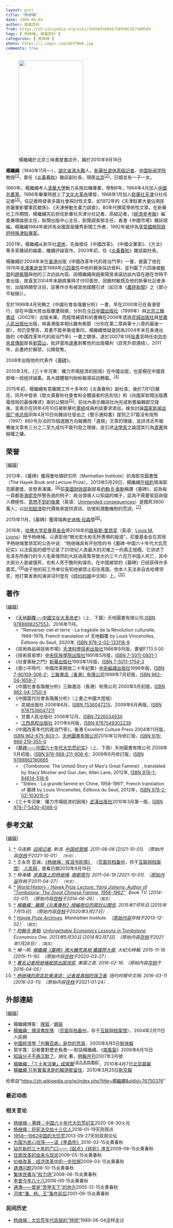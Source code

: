 ```yaml
---
layout: post
title: "杨继绳"
date: 1989-06-04
author: 维基百科
from: https://zh.wikipedia.org/wiki/%E6%A5%8A%E7%B9%BC%E7%B9%A9
tags: [ 杨继绳, 维基百科 ]
categories: [ 杨继绳 ]
photo: https://i.imgur.com/AEXTWmb.jpg
comments: true
---
```

<div class="mw-content-ltr mw-parser-output" lang="zh" dir="ltr"><style data-mw-deduplicate="TemplateStyles:r83732972">.mw-parser-output .ambox{border:1px solid #a2a9b1;border-left:10px solid #36c;background-color:#fbfbfb;box-sizing:border-box}.mw-parser-output .ambox+link+.ambox,.mw-parser-output .ambox+link+style+.ambox,.mw-parser-output .ambox+link+link+.ambox,.mw-parser-output .ambox+.mw-empty-elt+link+.ambox,.mw-parser-output .ambox+.mw-empty-elt+link+style+.ambox,.mw-parser-output .ambox+.mw-empty-elt+link+link+.ambox{margin-top:-1px}html body.mediawiki .mw-parser-output .ambox.mbox-small-left{margin:4px 1em 4px 0;overflow:hidden;width:238px;border-collapse:collapse;font-size:88%;line-height:1.25em}.mw-parser-output .ambox-speedy{border-left:10px solid #b32424;background-color:#fee7e6}.mw-parser-output .ambox-delete{border-left:10px solid #b32424}.mw-parser-output .ambox-content{border-left:10px solid #f28500}.mw-parser-output .ambox-style{border-left:10px solid #fc3}.mw-parser-output .ambox-move{border-left:10px solid #9932cc}.mw-parser-output .ambox-protection{border-left:10px solid #a2a9b1}.mw-parser-output .ambox .mbox-text{border:none;padding:0.25em 0.5em;width:100%}.mw-parser-output .ambox .mbox-image{border:none;padding:2px 0 2px 0.5em;text-align:center}.mw-parser-output .ambox .mbox-imageright{border:none;padding:2px 0.5em 2px 0;text-align:center}.mw-parser-output .ambox .mbox-empty-cell{border:none;padding:0;width:1px}.mw-parser-output .ambox .mbox-image-div{width:52px}html.client-js body.skin-minerva .mw-parser-output .mbox-text-span{margin-left:23px!important}@media(min-width:720px){.mw-parser-output .ambox{margin:0 10%}}@media screen{html.skin-theme-clientpref-night .mw-parser-output .ambox{border-left-color:#36c!important}html.skin-theme-clientpref-night .mw-parser-output .ambox-speedy,html.skin-theme-clientpref-night .mw-parser-output .ambox-delete{border-left-color:#b32424!important}html.skin-theme-clientpref-night .mw-parser-output .ambox-speedy{background-color:#300!important}html.skin-theme-clientpref-night .mw-parser-output .ambox-content{border-left-color:#f28500!important}html.skin-theme-clientpref-night .mw-parser-output .ambox-style{border-left-color:#fc3!important}html.skin-theme-clientpref-night .mw-parser-output .ambox-move{border-left-color:#9932cc!important}html.skin-theme-clientpref-night .mw-parser-output .ambox-protection{border-left-color:#a2a9b1!important}}@media screen and (prefers-color-scheme:dark){html.skin-theme-clientpref-os .mw-parser-output .ambox{border-left-color:#36c!important}html.skin-theme-clientpref-os .mw-parser-output .ambox-speedy,html.skin-theme-clientpref-os .mw-parser-output .ambox-delete{border-left-color:#b32424!important}html.skin-theme-clientpref-os .mw-parser-output .ambox-speedy{background-color:#300!important}html.skin-theme-clientpref-os .mw-parser-output .ambox-content{border-left-color:#f28500!important}html.skin-theme-clientpref-os .mw-parser-output .ambox-style{border-left-color:#fc3!important}html.skin-theme-clientpref-os .mw-parser-output .ambox-move{border-left-color:#9932cc!important}html.skin-theme-clientpref-os .mw-parser-output .ambox-protection{border-left-color:#a2a9b1!important}}</style>
<figure class="mw-halign-right" typeof="mw:File/Thumb"><a href="/wiki/File:YangJisheng.jpg" class="mw-file-description"><img src="//upload.wikimedia.org/wikipedia/commons/thumb/f/fb/YangJisheng.jpg/200px-YangJisheng.jpg" decoding="async" width="200" height="299" class="mw-file-element" srcset="//upload.wikimedia.org/wikipedia/commons/thumb/f/fb/YangJisheng.jpg/300px-YangJisheng.jpg 1.5x, //upload.wikimedia.org/wikipedia/commons/thumb/f/fb/YangJisheng.jpg/400px-YangJisheng.jpg 2x" data-file-width="2105" data-file-height="3148"></a><figcaption>楊繼繩於北京三味書屋書店外，攝於2010年9月18日</figcaption></figure>
<p><b>楊繼繩</b>（1940年11月<span class="useeditintro" title="Template:BLP editintro">—</span>），<a href="/wiki/%E6%B9%96%E5%8C%97%E7%9C%81" title="湖北省">湖北省</a><a href="/wiki/%E6%B5%A0%E6%B0%B4%E5%8E%BF" title="浠水县">浠水縣</a>人，<a href="/wiki/%E6%96%B0%E8%8F%AF%E7%A4%BE" class="mw-redirect" title="新華社">新華社</a><a href="/wiki/%E9%80%80%E4%BC%91" title="退休">退休</a><a href="/wiki/%E9%AB%98%E7%BA%A7%E8%AE%B0%E8%80%85" class="mw-redirect" title="高级记者">高級記者</a>、<a href="/wiki/%E4%B8%AD%E5%9B%BD%E6%96%B0%E9%97%BB%E5%AD%A6%E9%99%A2" title="中国新闻学院">中国新闻学院</a>教授<sup id="cite_ref-1" class="reference"><a href="#cite_note-1"><span class="cite-bracket">[</span>1<span class="cite-bracket">]</span></a></sup>，曾任《<a href="/wiki/%E7%82%8E%E9%BB%83%E6%98%A5%E7%A7%8B" class="mw-redirect" title="炎黃春秋">炎黃春秋</a>》雜誌副社長，現居<a href="/wiki/%E5%8C%97%E4%BA%AC" class="mw-redirect" title="北京">北京</a><sup id="cite_ref-杨继绳：挥泪书民情_2-0" class="reference"><a href="#cite_note-杨继绳：挥泪书民情-2"><span class="cite-bracket">[</span>2<span class="cite-bracket">]</span></a></sup>，已婚並有一子一女。
</p>
<meta property="mw:PageProp/toc">
<div class="mw-heading mw-heading2"></div>
<p>1960年，楊繼繩考入<a href="/wiki/%E6%B8%85%E8%8F%AF%E5%A4%A7%E5%AD%B8" class="mw-redirect" title="清華大學">清華大學</a>動力系拖拉機專業，學制6年。1964年4月加入<a href="/wiki/%E4%B8%AD%E5%9C%8B%E5%85%B1%E7%94%A2%E9%BB%A8" class="mw-redirect" title="中國共產黨">中國共產黨</a>。1966年畢業時趕上了<a href="/wiki/%E6%96%87%E5%8C%96%E5%A4%A7%E9%9D%A9%E5%91%BD" title="文化大革命">文化大革命</a>爆發，1968年1月加入<a href="/wiki/%E6%96%B0%E8%8F%AF%E7%A4%BE" class="mw-redirect" title="新華社">新華社</a><a href="/wiki/%E5%A4%A9%E6%B4%A5" class="mw-redirect" title="天津">天津</a>分社任記者<sup id="cite_ref-3" class="reference"><a href="#cite_note-3"><span class="cite-bracket">[</span>3<span class="cite-bracket">]</span></a></sup>。任記者時發表多篇社會探討性文章，如1972年的《天津駐軍大量佔用民房嚴重影響軍民關係》、《天津勞動生產力調查》，80年代撰寫學術性文章。在新華社工作期間，楊繼繩先后担任新華社天津分社記者、高級記者，《<a href="/wiki/%E7%B6%93%E6%BF%9F%E5%8F%83%E8%80%83%E5%A0%B1" class="mw-redirect" title="經濟參考報">經濟參考報</a>》編委兼理論部主任，新聞出版中心主任，新聞調查部主任，香港《中國市場》雜誌總編。楊繼繩1984年被評為全國首屆優秀新聞工作者，1992年被評為<a href="/wiki/%E4%BA%AB%E5%8F%97%E5%9B%BD%E5%8A%A1%E9%99%A2%E6%94%BF%E5%BA%9C%E7%89%B9%E6%AE%8A%E6%B4%A5%E8%B4%B4%E4%B8%93%E5%AE%B6" class="mw-redirect" title="享受国务院政府特殊津贴专家">享受國務院政府特殊津貼專家</a>。
</p><p>2001年，楊繼繩从新华社<a href="/wiki/%E9%80%80%E4%BC%91" title="退休">退休</a>，先後擔任《中國改革》、《中國企業家》、《方法》等多家雜誌的編委，繼續評論寫作。2003年初，任《<a href="/wiki/%E7%82%8E%E9%BB%83%E6%98%A5%E7%A7%8B" class="mw-redirect" title="炎黃春秋">炎黃春秋</a>》雜誌副社長。
</p><p>楊繼繩於2004年末在<a href="/wiki/%E9%A6%99%E6%B8%AF" title="香港">香港</a>出版《中國改革年代的政治鬥爭》一書，披露了他在1976年<a href="/wiki/%E6%AF%9B%E6%B3%BD%E4%B8%9C%E9%80%9D%E4%B8%96" class="mw-redirect" title="毛泽东逝世">毛澤東逝世</a>至1989年<a href="/wiki/%E5%85%AD%E5%9B%9B%E4%BA%8B%E4%BB%B6" title="六四事件">六四事件</a>中他的親身採訪資料，並刊載了六四後被<a href="/wiki/%E8%BB%9F%E7%A6%81" title="軟禁">軟禁</a>的<a href="/wiki/%E8%B6%99%E7%B4%AB%E9%99%BD" class="mw-redirect" title="趙紫陽">趙紫陽</a>與他的三次訪談內容。因楊繼繩與趙紫陽曾承諾訪談內容在趙在世時不會出版，故直至2004年末趙病重時才付印面世，因題材敏感及他的新華社記者身份，出版時頗受注目，該著作亦有被其他媒體引述（如日本《<a href="/wiki/%E7%94%A2%E7%B6%93%E6%96%B0%E8%81%9E" title="產經新聞">產經新聞</a>》之《鄧小平秘錄》）。
</p><p>至於1999年4月完稿之《中國社會各階層分析》一書，早在2000年已在香港發行，卻在中國大陸出版屢遭阻撓，分別在<a href="/wiki/%E4%BB%8A%E6%97%A5%E4%B8%AD%E5%9B%BD%E5%87%BA%E7%89%88%E7%A4%BE" class="mw-redirect" title="今日中国出版社">今日中國出版社</a>（1999年）與<a href="/wiki/%E5%8C%97%E4%BA%AC%E4%B8%89%E8%81%94%E4%B9%A6%E5%BA%97" class="mw-redirect" title="北京三联书店">北京三聯書店</a>（2002年）出版未果。而經增補資料的書稿在2006年透過<a href="/wiki/%E8%8A%B1%E5%9F%8E%E5%87%BA%E7%89%88%E7%A4%BE" title="花城出版社">花城出版社</a>與<a href="/wiki/%E7%94%98%E8%82%83%E4%BA%BA%E6%B0%91%E5%87%BA%E7%89%88%E7%A4%BE" title="甘肃人民出版社">甘肅人民出版社</a>出版，與香港版本相比雖有刪節（分別在第二章與第十八章的最後一節），但仍受警告，其書不能參展或重印。楊繼繩懷疑是因為2004年末在香港出版的《中國改革年代的政治鬥爭》一書之關係，遂於2007年1月<a href="/w/index.php?title=%E6%8A%95%E6%9B%B8&amp;action=edit&amp;redlink=1" class="new" title="投書（页面不存在）">投書</a>至時任<a href="/wiki/%E4%B8%AD%E5%85%B1%E4%B8%AD%E5%A4%AE%E5%AE%A3%E5%82%B3%E9%83%A8" class="mw-redirect" title="中共中央宣傳部">中共中央宣傳部</a>部長<a href="/wiki/%E5%8A%89%E9%9B%B2%E5%B1%B1" class="mw-redirect" title="劉雲山">劉雲山</a>，批評當局<a href="/wiki/%E9%81%95%E6%86%B2" class="mw-redirect" title="違憲">違憲</a>剝奪他的出版權利（詳見外部連結）。2011年，此書終於解禁，公開發售。
</p><p>2008年出版他的代表作《<a href="/wiki/%E5%A2%93%E7%A2%91_(%E4%B9%A6%E7%B1%8D)" title="墓碑 (书籍)">墓碑</a>》。
</p><p>2010年3月，《三十年河東：權力市場經濟的困境》在中國出版，也是楊在中國首部唯一政經評論集。各大媒體報刊紛紛報導採訪轉載。<sup id="cite_ref-4" class="reference"><a href="#cite_note-4"><span class="cite-bracket">[</span>4<span class="cite-bracket">]</span></a></sup>
</p><p>2015年初，楊繼繩有意離開工作十多年的《炎黃春秋》副社長；後於7月1日離任，同月中發表《致炎黃春秋社委會和全體讀者的告別信》和《向國家新聞出版廣電總局的最後陳述》兩封公開信<sup id="cite_ref-5" class="reference"><a href="#cite_note-5"><span class="cite-bracket">[</span>5<span class="cite-bracket">]</span></a></sup>；前信內表示雜誌社內完成新舊編輯部交接後，並表示在同年4月10日被新華社<a href="/wiki/%E5%85%9A%E7%BB%84" title="党组">黨組</a>成員約談要求退出，後信討論<a href="/wiki/%E5%9B%BD%E5%AE%B6%E6%96%B0%E9%97%BB%E5%87%BA%E7%89%88%E5%B9%BF%E7%94%B5%E6%80%BB%E5%B1%80" class="mw-redirect" title="国家新闻出版广电总局">国家新闻出版广电总局</a>同年4月10日向雜誌社發出之《警示通知書》提到之37篇沒有按照（1997）860号办法的15個選題方向報備而「違規」文章的理據，並詳述近年報備後文章有三分之二至九成均不能刊發之理據，並引述<a href="/wiki/%E6%B3%95%E5%AD%B8%E5%AE%B6" class="mw-redirect" title="法學家">法學家</a>之論證其行為<a href="/wiki/%E9%81%95%E6%86%B2" class="mw-redirect" title="違憲">違憲</a>與越權之嫌。
</p>
<div class="mw-heading mw-heading2"><h2 id="荣誉"><span id=".E8.8D.A3.E8.AA.89"></span>荣誉</h2><span class="mw-editsection"><span class="mw-editsection-bracket">[</span><a href="/w/index.php?title=%E6%A5%8A%E7%B9%BC%E7%B9%A9&amp;action=edit&amp;section=2" title="编辑章节：荣誉"><span>编辑</span></a><span class="mw-editsection-bracket">]</span></span></div>
<p>2013年，《墓碑》獲得曼哈頓研究所（Manhattan Institute）的海耶克圖書獎（The Hayek Book and Lecture Prize）。2013年5月29日，楊繼繩在<a href="/wiki/%E7%B4%90%E7%B4%84" class="mw-redirect" title="紐約">紐約</a>領海耶克圖書獎，並發表演講。<sup id="cite_ref-6" class="reference"><a href="#cite_note-6"><span class="cite-bracket">[</span>6<span class="cite-bracket">]</span></a></sup>前<a href="/wiki/%E7%BE%8E%E5%9C%8B%E8%B2%A1%E6%94%BF%E9%83%A8" class="mw-redirect" title="美國財政部">美國財政部</a>副部長<a href="/wiki/%E7%BA%A6%E7%BF%B0%C2%B7B%C2%B7%E6%B3%B0%E5%8B%92" title="约翰·B·泰勒">約翰·B·泰勒</a>稱讚《墓碑》，認為每一頁都是<a href="/wiki/%E6%B5%B7%E8%80%B6%E5%85%8B" class="mw-redirect mw-disambig" title="海耶克">海耶克</a>所警告過的例子：政治領導人以知識的幌子，認為不需要家庭與個人積極性，<span class="ilh-all" data-orig-title="意想不到的後果" data-lang-code="en" data-lang-name="英语" data-foreign-title="Unintended consequences"><span class="ilh-page"><a href="/w/index.php?title=%E6%84%8F%E6%83%B3%E4%B8%8D%E5%88%B0%E7%9A%84%E5%BE%8C%E6%9E%9C&amp;action=edit&amp;redlink=1" class="new" title="意想不到的後果（页面不存在）">意想不到的後果</a></span><span class="noprint ilh-comment">（<span class="ilh-lang">英语</span><span class="ilh-colon">：</span><span class="ilh-link"><a href="https://en.wikipedia.org/wiki/Unintended_consequences" class="extiw" title="en:Unintended consequences"><span lang="en" dir="auto">Unintended consequences</span></a></span>）</span></span>是餓死3600萬人；以<a href="/wiki/%E8%AE%A1%E5%88%92%E7%BB%8F%E6%B5%8E" class="mw-redirect" title="计划经济">計划經濟</a>取代價格來提供資訊、信號和激勵機制的荒謬。<sup id="cite_ref-7" class="reference"><a href="#cite_note-7"><span class="cite-bracket">[</span>7<span class="cite-bracket">]</span></a></sup>
</p><p>2015年11月，《墓碑》獲得瑞典<a href="/wiki/%E5%8F%B2%E8%BF%AA%E6%A0%BC%C2%B7%E6%8B%89%E6%A3%AE" class="mw-redirect" title="史迪格·拉森">史迪格·拉森</a>獎<sup id="cite_ref-SWEDEN_8-0" class="reference"><a href="#cite_note-SWEDEN-8"><span class="cite-bracket">[</span>8<span class="cite-bracket">]</span></a></sup>。
</p><p>2016年，<a href="/wiki/%E5%93%88%E4%BD%9B%E5%A4%A7%E5%AD%A6" title="哈佛大学">哈佛大学</a><a href="/wiki/%E5%B0%BC%E6%9B%BC%E6%96%B0%E9%97%BB%E5%9F%BA%E9%87%91%E4%BC%9A" title="尼曼新闻基金会">尼曼基金会</a>将2016年的<span class="ilh-all" data-orig-title="路易斯·里昂奖" data-lang-code="en" data-lang-name="英语" data-foreign-title="Louis M. Lyons"><span class="ilh-page"><a href="/w/index.php?title=%E8%B7%AF%E6%98%93%E6%96%AF%C2%B7%E9%87%8C%E6%98%82%E5%A5%96&amp;action=edit&amp;redlink=1" class="new" title="路易斯·里昂奖（页面不存在）">路易斯·里昂奖</a></span><span class="noprint ilh-comment">（<span class="ilh-lang">英语</span><span class="ilh-colon">：</span><span class="ilh-link"><a href="https://en.wikipedia.org/wiki/Louis_M._Lyons" class="extiw" title="en:Louis M. Lyons"><span lang="en" dir="auto">Louis M. Lyons</span></a></span>）</span></span>授予杨继绳，以表彰他“眼光宏大和无所畏惧的报道”。尼曼基金会在其授予杨继绳里昂奖的公告中说：“杨继绳具有开创性的书《墓碑-中国六十年代大饥荒纪实》以法医般的细节记录了20世纪人类最大的灾难之一的真正规模。它讲述了毛泽东所推行的令人毛骨悚然的大跃进政策导致大约三千六百万中国人死亡，其中大部分人是被饿死，也有人死于酷刑和谋杀。在中国被禁的《墓碑》已经获得许多嘉奖。”<sup id="cite_ref-9" class="reference"><a href="#cite_note-9"><span class="cite-bracket">[</span>9<span class="cite-bracket">]</span></a></sup>由于他的前工作单位告知他被禁止前往美国，他本人无法亲自去哈佛领奖，他打算发表的演讲词刊登在《<a href="/wiki/%E7%BA%BD%E7%BA%A6%E6%97%B6%E6%8A%A5" title="纽约时报">纽约时报</a>中文网》上。<sup id="cite_ref-10" class="reference"><a href="#cite_note-10"><span class="cite-bracket">[</span>10<span class="cite-bracket">]</span></a></sup>
</p>
<div class="mw-heading mw-heading2"><h2 id="著作"><span id=".E8.91.97.E4.BD.9C"></span>著作</h2><span class="mw-editsection"><span class="mw-editsection-bracket">[</span><a href="/w/index.php?title=%E6%A5%8A%E7%B9%BC%E7%B9%A9&amp;action=edit&amp;section=3" title="编辑章节：著作"><span>编辑</span></a><span class="mw-editsection-bracket">]</span></span></div>
<ul><li>《<a href="/wiki/%E5%A4%A9%E5%9C%B0%E7%BF%BB%E8%A6%86%E2%94%80%E2%94%80%E4%B8%AD%E5%9B%BD%E6%96%87%E5%8C%96%E5%A4%A7%E9%9D%A9%E5%91%BD%E5%8F%B2" class="mw-redirect" title="天地翻覆──中国文化大革命史">天地翻覆──中國文化大革命史</a>》（上、下篇）天地圖書有限公司,<a href="/wiki/Special:%E7%BD%91%E7%BB%9C%E4%B9%A6%E6%BA%90/9789888257553" class="internal mw-magiclink-isbn">ISBN 9789888257553</a>，2016年11月。
<ul><li>"Renverser ciel et terre - La tragédie de la Révolution culturelle, 1966-1976, French translation of 天地翻覆 by Louis Vincenolles, Éditions du Seuil, 2020年, <a href="/wiki/Special:%E7%BD%91%E7%BB%9C%E4%B9%A6%E6%BA%90/9782021331189" class="internal mw-magiclink-isbn">ISBN 978-2-02-133118-9</a></li></ul></li>
<li>《技術商品與技術市場》<a href="/w/index.php?title=%E5%A4%A9%E6%B4%A5%E7%A7%91%E5%AD%B8%E6%8A%80%E8%A1%93%E5%87%BA%E7%89%88%E7%A4%BE&amp;action=edit&amp;redlink=1" class="new" title="天津科學技術出版社（页面不存在）">天津科學技術出版社</a>1986年9月版，書號F713.5.00</li>
<li>《技術貿易學》<a href="/w/index.php?title=%E4%B8%AD%E5%A4%AE%E6%B0%91%E6%97%8F%E5%AD%B8%E9%99%A2%E5%87%BA%E7%89%88%E7%A4%BE&amp;action=edit&amp;redlink=1" class="new" title="中央民族學院出版社（页面不存在）">中央民族學院出版社</a>1991年5月版，<a href="/wiki/Special:%E7%BD%91%E7%BB%9C%E4%B9%A6%E6%BA%90/7501109311" class="internal mw-magiclink-isbn">ISBN 7-5011-0931-1</a></li>
<li>《社會奧秘之門》<a href="/wiki/%E6%96%B0%E5%8D%8E%E5%87%BA%E7%89%88%E7%A4%BE" class="mw-redirect" title="新华出版社">新華出版社</a>1993年1月版，<a href="/wiki/Special:%E7%BD%91%E7%BB%9C%E4%B9%A6%E6%BA%90/7501117543" class="internal mw-magiclink-isbn">ISBN 7-5011-1754-3</a></li>
<li>《鄧小平時代：中國改革開放二十年紀實》<a href="/wiki/%E4%B8%AD%E5%A4%AE%E7%B7%A8%E8%AD%AF%E5%87%BA%E7%89%88%E7%A4%BE" title="中央編譯出版社">中央編譯出版社</a>1998年版，<a href="/wiki/Special:%E7%BD%91%E7%BB%9C%E4%B9%A6%E6%BA%90/7801093062" class="internal mw-magiclink-isbn">ISBN 7-80109-306-2</a>；<a href="/wiki/%E4%B8%89%E8%81%AF%E6%9B%B8%E5%BA%97_(%E9%A6%99%E6%B8%AF)" class="mw-redirect" title="三聯書店 (香港)">三聯書店（香港）有限公司</a>1999年7月初版，<a href="/wiki/Special:%E7%BD%91%E7%BB%9C%E4%B9%A6%E6%BA%90/9620416597" class="internal mw-magiclink-isbn">ISBN 962-04-1659-7</a></li>
<li>《中國社會各階層分析》三聯書店（香港）有限公司 2000年5月初版，<a href="/wiki/Special:%E7%BD%91%E7%BB%9C%E4%B9%A6%E6%BA%90/962041750X" class="internal mw-magiclink-isbn">ISBN 962-04-1750-X</a></li>
<li>《中國當代社會各階層分析》（上書之中國大陸版）
<ul><li>花城出版社 2006年6月，<a href="/wiki/Special:%E7%BD%91%E7%BB%9C%E4%B9%A6%E6%BA%90/7536047215" class="internal mw-magiclink-isbn">ISBN 7536047215</a>，2009年6月再版，<a href="/wiki/Special:%E7%BD%91%E7%BB%9C%E4%B9%A6%E6%BA%90/9787536047211" class="internal mw-magiclink-isbn">ISBN 9787536047211</a></li>
<li>甘肅人民出版社 2006年12月，<a href="/wiki/Special:%E7%BD%91%E7%BB%9C%E4%B9%A6%E6%BA%90/722603493X" class="internal mw-magiclink-isbn">ISBN 722603493X</a></li>
<li><a href="/w/index.php?title=%E6%B1%9F%E8%A5%BF%E9%AB%98%E6%A0%A1%E5%87%BA%E7%89%88%E7%A4%BE&amp;action=edit&amp;redlink=1" class="new" title="江西高校出版社（页面不存在）">江西高校出版社</a> 2011年6月版，<a href="/wiki/Special:%E7%BD%91%E7%BB%9C%E4%B9%A6%E6%BA%90/9787549302239" class="internal mw-magiclink-isbn">ISBN 9787549302239</a></li></ul></li>
<li>《中國改革年代的政治鬥爭》，香港 Excellent Culture Press 2004年11月版，<a href="/wiki/Special:%E7%BD%91%E7%BB%9C%E4%B9%A6%E6%BA%90/9626758031" class="internal mw-magiclink-isbn">ISBN 962-675-803-1</a>，<a href="/wiki/%E5%A4%A9%E5%9C%B0%E5%9C%96%E6%9B%B8" title="天地圖書">天地圖書有限公司</a>2010年12月修訂版，<a href="/wiki/Special:%E7%BD%91%E7%BB%9C%E4%B9%A6%E6%BA%90/9789882193550" class="internal mw-magiclink-isbn">ISBN 978-988-219-355-0</a></li>
<li>《<a href="/wiki/%E5%A2%93%E7%A2%91%E2%80%94%E2%80%94%E4%B8%AD%E5%9B%BD%E5%85%AD%E5%8D%81%E5%B9%B4%E4%BB%A3%E5%A4%A7%E9%A5%A5%E8%8D%92%E7%BA%AA%E5%AE%9E" class="mw-redirect" title="墓碑——中国六十年代大饥荒纪实">墓碑——中国六十年代大饥荒纪实</a>》（上、下冊）天地圖書有限公司 2008年5月初版，<a href="/wiki/Special:%E7%BD%91%E7%BB%9C%E4%B9%A6%E6%BA%90/9789882119086" class="internal mw-magiclink-isbn">ISBN 978-988-211-908-6</a>；2009年6月修訂版，<a href="/wiki/Special:%E7%BD%91%E7%BB%9C%E4%B9%A6%E6%BA%90/9789882190665" class="internal mw-magiclink-isbn">ISBN 9789882190665</a>
<ul><li>《Tombstone: The Untold Story of Mao's Great Famine》, translated by Stacy Mosher and Guo Jian, Allen Lane, 2012年, <a href="/wiki/Special:%E7%BD%91%E7%BB%9C%E4%B9%A6%E6%BA%90/9781846145186" class="internal mw-magiclink-isbn">ISBN 978-1-84614-518-6</a></li>
<li>"Stèles - La grande famine en Chine, 1958-1961", French translation of 墓碑 by Louis Vincenolles, Éditions du Seuil, 2012年，<a href="/wiki/Special:%E7%BD%91%E7%BB%9C%E4%B9%A6%E6%BA%90/9782021030150" class="internal mw-magiclink-isbn">ISBN 978-2-02-103015-0</a></li></ul></li>
<li>《三十年河東：權力市場經濟的困境》<a href="/w/index.php?title=%E6%AD%A6%E6%BC%A2%E5%87%BA%E7%89%88%E7%A4%BE&amp;action=edit&amp;redlink=1" class="new" title="武漢出版社（页面不存在）">武漢出版社</a>2010年3月第一版，<a href="/wiki/Special:%E7%BD%91%E7%BB%9C%E4%B9%A6%E6%BA%90/9787543045880" class="internal mw-magiclink-isbn">ISBN 978-7-5430-4588-0</a></li></ul>
<div class="mw-heading mw-heading2"><h2 id="参考文献"><span id=".E5.8F.82.E8.80.83.E6.96.87.E7.8C.AE"></span>参考文献</h2><span class="mw-editsection"><span class="mw-editsection-bracket">[</span><a href="/w/index.php?title=%E6%A5%8A%E7%B9%BC%E7%B9%A9&amp;action=edit&amp;section=4" title="编辑章节：参考文献"><span>编辑</span></a><span class="mw-editsection-bracket">]</span></span></div>
<ol class="references">
<li id="cite_note-1"><span class="mw-cite-backlink"><b><a href="#cite_ref-1">^</a></b></span> <span class="reference-text"><cite class="citation web">马连鹏. <a rel="nofollow" class="external text" href="https://finance.sina.com.cn/roll/20110806/013910272022.shtml">旧闻记者</a>. 新浪. <a href="/wiki/%E4%B8%AD%E5%9B%BD%E7%BB%8F%E8%90%A5%E6%8A%A5" title="中国经营报">中国经营报</a>. 2011-08-06 <span class="reference-accessdate"> [<span class="nowrap">2021-10-01</span>]</span>. （原始内容<a rel="nofollow" class="external text" href="https://web.archive.org/web/20211001051731/https://finance.sina.com.cn/roll/20110806/013910272022.shtml">存档</a>于2021-10-01） <span style="font-family: sans-serif; cursor: default; color:var(--color-subtle, #54595d); font-size: 0.8em; bottom: 0.1em; font-weight: bold;" title="连接到中文网页">（中文）</span>.</cite><span title="ctx_ver=Z39.88-2004&amp;rfr_id=info%3Asid%2Fzh.wikipedia.org%3A%E6%A5%8A%E7%B9%BC%E7%B9%A9&amp;rft.atitle=%E6%97%A7%E9%97%BB%E8%AE%B0%E8%80%85&amp;rft.au=%E9%A9%AC%E8%BF%9E%E9%B9%8F&amp;rft.date=2011-08-06&amp;rft.genre=unknown&amp;rft.jtitle=%E6%96%B0%E6%B5%AA&amp;rft_id=https%3A%2F%2Ffinance.sina.com.cn%2Froll%2F20110806%2F013910272022.shtml&amp;rft_val_fmt=info%3Aofi%2Ffmt%3Akev%3Amtx%3Ajournal" class="Z3988"><span style="display:none;">&nbsp;</span></span></span>
</li>
<li id="cite_note-杨继绳：挥泪书民情-2"><span class="mw-cite-backlink"><b><a href="#cite_ref-杨继绳：挥泪书民情_2-0">^</a></b></span> <span class="reference-text">王永亮 蓝澜，<a rel="nofollow" class="external text" href="http://www.people.com.cn/GB/14677/22114/31734/31736/2332224.html">《杨继绳：挥泪书民情》</a> （<a rel="nofollow" class="external text" href="//web.archive.org/web/20200327111549/http://www.people.com.cn/GB/14677/22114/31734/31736/2332224.html">页面存档备份</a>，存于<a href="/wiki/%E4%BA%92%E8%81%94%E7%BD%91%E6%A1%A3%E6%A1%88%E9%A6%86" title="互联网档案馆">互联网档案馆</a>）,<a href="/wiki/%E4%BA%BA%E6%B0%91%E7%BD%91" title="人民网">人民网</a>，查看日期2010年9月19日</span>
</li>
<li id="cite_note-3"><span class="mw-cite-backlink"><b><a href="#cite_ref-3">^</a></b></span> <span class="reference-text"><cite class="citation web">杨海橘. <a rel="nofollow" class="external text" href="https://web.archive.org/web/20110427055634/http://www.nbweekly.com/news/people/201104/14273.aspx">求真路上的杨继绳</a>. <a href="/wiki/%E5%8D%97%E9%83%BD%E5%91%A8%E5%88%8A" title="南都周刊">南都周刊</a>. 2011-04-19 <span class="reference-accessdate"> [<span class="nowrap">2021-10-01</span>]</span>. （<a rel="nofollow" class="external text" href="http://www.nbweekly.com/news/people/201104/14273.aspx">原始内容</a>存档于2011-04-27） <span style="font-family: sans-serif; cursor: default; color:var(--color-subtle, #54595d); font-size: 0.8em; bottom: 0.1em; font-weight: bold;" title="连接到中文网页">（中文）</span>.</cite><span title="ctx_ver=Z39.88-2004&amp;rfr_id=info%3Asid%2Fzh.wikipedia.org%3A%E6%A5%8A%E7%B9%BC%E7%B9%A9&amp;rft.au=%E6%9D%A8%E6%B5%B7%E6%A9%98&amp;rft.btitle=%E6%B1%82%E7%9C%9F%E8%B7%AF%E4%B8%8A%E7%9A%84%E6%9D%A8%E7%BB%A7%E7%BB%B3&amp;rft.date=2011-04-19&amp;rft.genre=unknown&amp;rft.pub=%E5%8D%97%E9%83%BD%E5%91%A8%E5%88%8A&amp;rft_id=http%3A%2F%2Fwww.nbweekly.com%2Fnews%2Fpeople%2F201104%2F14273.aspx&amp;rft_val_fmt=info%3Aofi%2Ffmt%3Akev%3Amtx%3Abook" class="Z3988"><span style="display:none;">&nbsp;</span></span></span>
</li>
<li id="cite_note-4"><span class="mw-cite-backlink"><b><a href="#cite_ref-4">^</a></b></span> <span class="reference-text"><cite class="citation web"><a rel="nofollow" class="external text" href="http://www.booktv.org/Program/14654/Hayek+Prize+Lecture+Yang+Jisheng+Author+of+Tombstone+The+Great+Chinese+Famine+19581962.aspx">World History - Hayek Prize Lecture: Yang Jisheng, Author of "Tombstone: The Great Chinese Famine, 1958-1962<span style="padding-right:0.2em;">"</span></a>. Book TV.  <span class="reference-accessdate"> [<span class="nowrap">2014-02-07</span>]</span>. （原始内容<a rel="nofollow" class="external text" href="https://web.archive.org/web/20140626045912/http://booktv.org/Program/14654/Hayek+Prize+Lecture+Yang+Jisheng+Author+of+Tombstone+The+Great+Chinese+Famine+19581962.aspx">存档</a>于2014-06-26）.</cite><span title="ctx_ver=Z39.88-2004&amp;rfr_id=info%3Asid%2Fzh.wikipedia.org%3A%E6%A5%8A%E7%B9%BC%E7%B9%A9&amp;rft.btitle=World+History+-+Hayek+Prize+Lecture%3A+Yang+Jisheng%2C+Author+of+%22Tombstone%3A+The+Great+Chinese+Famine%2C+1958-1962%22&amp;rft.genre=unknown&amp;rft.pub=Book+TV&amp;rft_id=http%3A%2F%2Fwww.booktv.org%2FProgram%2F14654%2FHayek%2BPrize%2BLecture%2BYang%2BJisheng%2BAuthor%2Bof%2BTombstone%2BThe%2BGreat%2BChinese%2BFamine%2B19581962.aspx&amp;rft_val_fmt=info%3Aofi%2Ffmt%3Akev%3Amtx%3Abook" class="Z3988"><span style="display:none;">&nbsp;</span></span><span style="font-family: sans-serif; cursor: default; color:var(--color-subtle, #54595d); font-size: 0.8em; bottom: 0.1em; font-weight: bold;" title="英語">（英文）</span></span>
</li>
<li id="cite_note-5"><span class="mw-cite-backlink"><b><a href="#cite_ref-5">^</a></b></span> <span class="reference-text"><cite class="citation web"><a rel="nofollow" class="external text" href="http://www.boxun.com/news/gb/china/2015/07/201507160051.shtml">楊繼繩：離開《炎黃春秋》總編崗位的兩封公開信</a>. 2015年7月16日 <span class="reference-accessdate"> [2015年7月15日]</span>. （原始内容<a rel="nofollow" class="external text" href="https://web.archive.org/web/20200327111600/https://www.boxun.com/news/gb/china/2015/07/201507160051.shtml">存档</a>于2020年3月27日）.</cite><span title="ctx_ver=Z39.88-2004&amp;rfr_id=info%3Asid%2Fzh.wikipedia.org%3A%E6%A5%8A%E7%B9%BC%E7%B9%A9&amp;rft.btitle=%E6%A5%8A%E7%B9%BC%E7%B9%A9%EF%BC%9A%E9%9B%A2%E9%96%8B%E3%80%8A%E7%82%8E%E9%BB%83%E6%98%A5%E7%A7%8B%E3%80%8B%E7%B8%BD%E7%B7%A8%E5%B4%97%E4%BD%8D%E7%9A%84%E5%85%A9%E5%B0%81%E5%85%AC%E9%96%8B%E4%BF%A1&amp;rft.date=2015-07-16&amp;rft.genre=unknown&amp;rft_id=http%3A%2F%2Fwww.boxun.com%2Fnews%2Fgb%2Fchina%2F2015%2F07%2F201507160051.shtml&amp;rft_val_fmt=info%3Aofi%2Ffmt%3Akev%3Amtx%3Abook" class="Z3988"><span style="display:none;">&nbsp;</span></span></span>
</li>
<li id="cite_note-6"><span class="mw-cite-backlink"><b><a href="#cite_ref-6">^</a></b></span> <span class="reference-text"><cite class="citation web"><a rel="nofollow" class="external text" href="https://web.archive.org/web/20131202234814/http://www.manhattan-institute.org/html/hayek_archive.htm">Hayek Prize Archives</a>. Manhattan Institute. （<a rel="nofollow" class="external text" href="http://www.manhattan-institute.org/html/hayek_archive.htm">原始内容</a>存档于2013-12-02）.</cite><span title="ctx_ver=Z39.88-2004&amp;rfr_id=info%3Asid%2Fzh.wikipedia.org%3A%E6%A5%8A%E7%B9%BC%E7%B9%A9&amp;rft.btitle=Hayek+Prize+Archives&amp;rft.genre=unknown&amp;rft.pub=Manhattan+Institute&amp;rft_id=http%3A%2F%2Fwww.manhattan-institute.org%2Fhtml%2Fhayek_archive.htm&amp;rft_val_fmt=info%3Aofi%2Ffmt%3Akev%3Amtx%3Abook" class="Z3988"><span style="display:none;">&nbsp;</span></span><span style="font-family: sans-serif; cursor: default; color:var(--color-subtle, #54595d); font-size: 0.8em; bottom: 0.1em; font-weight: bold;" title="英語">（英文）</span></span>
</li>
<li id="cite_note-7"><span class="mw-cite-backlink"><b><a href="#cite_ref-7">^</a></b></span> <span class="reference-text"><cite class="citation web"><a href="/wiki/%E7%BA%A6%E7%BF%B0%C2%B7B%C2%B7%E6%B3%B0%E5%8B%92" title="约翰·B·泰勒">約翰·B·泰勒</a>. <a rel="nofollow" class="external text" href="http://economicsone.com/2013/05/30/unforgettable-economics-lessons-in-tombstone/">Unforgettable Economics Lessons in Tombstone</a>. Economics One. 2013年5月30日 <span class="reference-accessdate"> [2014年2月7日]</span>. （原始内容<a rel="nofollow" class="external text" href="https://web.archive.org/web/20210128100613/https://economicsone.com/2013/05/30/unforgettable-economics-lessons-in-tombstone/">存档</a>于2021年1月28日）.</cite><span title="ctx_ver=Z39.88-2004&amp;rfr_id=info%3Asid%2Fzh.wikipedia.org%3A%E6%A5%8A%E7%B9%BC%E7%B9%A9&amp;rft.au=%E7%B4%84%E7%BF%B0%C2%B7B%C2%B7%E6%B3%B0%E5%8B%92&amp;rft.btitle=Unforgettable+Economics+Lessons+in+Tombstone&amp;rft.date=2013-05-30&amp;rft.genre=unknown&amp;rft.pub=Economics+One&amp;rft_id=http%3A%2F%2Feconomicsone.com%2F2013%2F05%2F30%2Funforgettable-economics-lessons-in-tombstone%2F&amp;rft_val_fmt=info%3Aofi%2Ffmt%3Akev%3Amtx%3Abook" class="Z3988"><span style="display:none;">&nbsp;</span></span><span style="font-family: sans-serif; cursor: default; color:var(--color-subtle, #54595d); font-size: 0.8em; bottom: 0.1em; font-weight: bold;" title="英語">（英文）</span></span>
</li>
<li id="cite_note-SWEDEN-8"><span class="mw-cite-backlink"><b><a href="#cite_ref-SWEDEN_8-0">^</a></b></span> <span class="reference-text"><cite class="citation news">楊一帆. <a rel="nofollow" class="external text" href="http://www.epochtimes.com/b5/15/11/16/n4574257.htm">楊繼繩《墓碑》揭大饑荒真相 獲國際大獎</a>. 大紀元時報. 2015-11-16 <span class="reference-accessdate"> [<span class="nowrap">2015-11-16</span>]</span>. （原始内容<a rel="nofollow" class="external text" href="https://web.archive.org/web/20200327111624/https://www.epochtimes.com/b5/15/11/16/n4574257.htm">存档</a>于2020-03-27）.</cite><span title="ctx_ver=Z39.88-2004&amp;rfr_id=info%3Asid%2Fzh.wikipedia.org%3A%E6%A5%8A%E7%B9%BC%E7%B9%A9&amp;rft.atitle=%E6%A5%8A%E7%B9%BC%E7%B9%A9%E3%80%8A%E5%A2%93%E7%A2%91%E3%80%8B%E6%8F%AD%E5%A4%A7%E9%A5%91%E8%8D%92%E7%9C%9F%E7%9B%B8+%E7%8D%B2%E5%9C%8B%E9%9A%9B%E5%A4%A7%E7%8D%8E&amp;rft.au=%E6%A5%8A%E4%B8%80%E5%B8%86&amp;rft.date=2015-11-16&amp;rft.genre=article&amp;rft_id=http%3A%2F%2Fwww.epochtimes.com%2Fb5%2F15%2F11%2F16%2Fn4574257.htm&amp;rft_val_fmt=info%3Aofi%2Ffmt%3Akev%3Amtx%3Ajournal" class="Z3988"><span style="display:none;">&nbsp;</span></span></span>
</li>
<li id="cite_note-9"><span class="mw-cite-backlink"><b><a href="#cite_ref-9">^</a></b></span> <span class="reference-text"><cite class="citation web"><a rel="nofollow" class="external text" href="http://www.voachinese.com/content/voa-news-chinese-journalist-banned-from-flying-to-us-to-accept-a-prize-20160215/3191677.html">著名记者杨继绳被禁出国领奖</a>. 美国之音. 2016-02-16. （原始内容<a rel="nofollow" class="external text" href="https://web.archive.org/web/20160405095306/http://www.voachinese.com/content/voa-news-chinese-journalist-banned-from-flying-to-us-to-accept-a-prize-20160215/3191677.html">存档</a>于2016-04-05）.</cite><span title="ctx_ver=Z39.88-2004&amp;rfr_id=info%3Asid%2Fzh.wikipedia.org%3A%E6%A5%8A%E7%B9%BC%E7%B9%A9&amp;rft.btitle=%E8%91%97%E5%90%8D%E8%AE%B0%E8%80%85%E6%9D%A8%E7%BB%A7%E7%BB%B3%E8%A2%AB%E7%A6%81%E5%87%BA%E5%9B%BD%E9%A2%86%E5%A5%96&amp;rft.date=2016-02-16&amp;rft.genre=unknown&amp;rft.pub=%E7%BE%8E%E5%9B%BD%E4%B9%8B%E9%9F%B3&amp;rft_id=http%3A%2F%2Fwww.voachinese.com%2Fcontent%2Fvoa-news-chinese-journalist-banned-from-flying-to-us-to-accept-a-prize-20160215%2F3191677.html&amp;rft_val_fmt=info%3Aofi%2Ffmt%3Akev%3Amtx%3Abook" class="Z3988"><span style="display:none;">&nbsp;</span></span></span>
</li>
<li id="cite_note-10"><span class="mw-cite-backlink"><b><a href="#cite_ref-10">^</a></b></span> <span class="reference-text"><cite class="citation web"><a rel="nofollow" class="external text" href="http://cn.nytimes.com/china/20160311/c11chinayang/">杨继绳的原定赴美演讲：记者是真相的保卫者</a>. 纽约时报中文网. 2016-03-11 <span class="reference-accessdate"> [<span class="nowrap">2016-03-11</span>]</span>. （原始内容<a rel="nofollow" class="external text" href="https://web.archive.org/web/20210124101731/https://cn.nytimes.com/china/20160311/c11chinayang/">存档</a>于2021-01-24）.</cite><span title="ctx_ver=Z39.88-2004&amp;rfr_id=info%3Asid%2Fzh.wikipedia.org%3A%E6%A5%8A%E7%B9%BC%E7%B9%A9&amp;rft.btitle=%E6%9D%A8%E7%BB%A7%E7%BB%B3%E7%9A%84%E5%8E%9F%E5%AE%9A%E8%B5%B4%E7%BE%8E%E6%BC%94%E8%AE%B2%EF%BC%9A%E8%AE%B0%E8%80%85%E6%98%AF%E7%9C%9F%E7%9B%B8%E7%9A%84%E4%BF%9D%E5%8D%AB%E8%80%85&amp;rft.date=2016-03-11&amp;rft.genre=unknown&amp;rft.pub=%E7%BA%BD%E7%BA%A6%E6%97%B6%E6%8A%A5%E4%B8%AD%E6%96%87%E7%BD%91&amp;rft_id=http%3A%2F%2Fcn.nytimes.com%2Fchina%2F20160311%2Fc11chinayang%2F&amp;rft_val_fmt=info%3Aofi%2Ffmt%3Akev%3Amtx%3Abook" class="Z3988"><span style="display:none;">&nbsp;</span></span></span>
</li>
</ol>
<div class="mw-heading mw-heading2"><h2 id="外部連結"><span id=".E5.A4.96.E9.83.A8.E9.80.A3.E7.B5.90"></span>外部連結</h2><span class="mw-editsection"><span class="mw-editsection-bracket">[</span><a href="/w/index.php?title=%E6%A5%8A%E7%B9%BC%E7%B9%A9&amp;action=edit&amp;section=5" title="编辑章节：外部連結"><span>编辑</span></a><span class="mw-editsection-bracket">]</span></span></div>
<ul><li>楊繼繩博客：<a rel="nofollow" class="external text" href="http://yangjishengvip.blog.sohu.com/">搜狐</a>／<a rel="nofollow" class="external text" href="https://web.archive.org/web/20090914050805/http://yangjishengbk.blog.163.com/">網易</a></li>
<li><a rel="nofollow" class="external text" href="http://www.people.com.cn/GB/14677/22114/31734/31736/2332224.html">楊繼繩：揮淚書民情</a> （<a rel="nofollow" class="external text" href="//web.archive.org/web/20200327111549/http://www.people.com.cn/GB/14677/22114/31734/31736/2332224.html">页面存档备份</a>，存于<a href="/wiki/%E4%BA%92%E8%81%94%E7%BD%91%E6%A1%A3%E6%A1%88%E9%A6%86" title="互联网档案馆">互联网档案馆</a>），2004年2月11日人民網</li>
<li><a rel="nofollow" class="external text" href="https://web.archive.org/web/20060601060920/http://www.gd.xinhuanet.com/zhuanlan/tbx/2005-08/05/content_4814839.htm">中國經濟學「包醫百病」是你的悲哀</a>，2005年8月5日<a href="/wiki/%E6%96%B0%E5%BF%AB%E5%A0%B1" title="新快報">新快報</a></li>
<li>郭宇寬：記者要對歷史負責──對話楊繼繩，《<a href="/wiki/%E5%8D%97%E9%A3%8E%E7%AA%97" title="南风窗">南風窗</a>》2006年6月15日</li>
<li><a rel="nofollow" class="external text" href="https://web.archive.org/web/20150318225414/http://www.mingpaomonthly.com/cfm/Archive2.cfm?File=200703%2Fcal%2F01a.txt">知識分子不再沉默了</a>，胡化 著，<a href="/wiki/%E6%98%8E%E5%A0%B1%E6%9C%88%E5%88%8A" title="明報月刊">明報月刊</a>2007年3月號</li>
<li><a rel="nofollow" class="external text" href="http://www.morningpost.com.cn/bjcb/html/2010-04/07/content_19967.htm">楊繼繩：「三十年河東」成現實</a><sup class="noprint Inline-Template"><span style="white-space: nowrap;">[<a href="/wiki/Wikipedia:%E5%A4%B1%E6%95%88%E9%93%BE%E6%8E%A5" title="Wikipedia:失效链接"><span title="自2018年3月失效">永久失效連結</span></a>]</span></sup>，2010年4月7日<a href="/wiki/%E5%8C%97%E4%BA%AC%E6%99%A8%E6%8A%A5" title="北京晨报">北京晨報</a></li>
<li><a rel="nofollow" class="external text" href="https://web.archive.org/web/20150319103440/http://epaper.bjnews.com.cn/html/2010-03/25/content_80043.htm">楊繼繩 只有實事求是的報道能留住</a>，2010年3月25日<a href="/wiki/%E6%96%B0%E4%BA%AC%E5%A0%B1" class="mw-redirect" title="新京報">新京報</a></li></ul>

<!-- 
NewPP limit report
Parsed by mw‐web.codfw.main‐7f4c96f744‐6qwh6
Cached time: 20240808173303
Cache expiry: 2592000
Reduced expiry: false
Complications: [show‐toc]
CPU time usage: 0.338 seconds
Real time usage: 0.600 seconds
Preprocessor visited node count: 2132/1000000
Post‐expand include size: 33566/2097152 bytes
Template argument size: 1264/2097152 bytes
Highest expansion depth: 28/100
Expensive parser function count: 16/500
Unstrip recursion depth: 0/20
Unstrip post‐expand size: 17179/5000000 bytes
Lua time usage: 0.126/10.000 seconds
Lua memory usage: 3494295/52428800 bytes
Number of Wikibase entities loaded: 1/400
-->
<!--
Transclusion expansion time report (%,ms,calls,template)
100.00%  342.503      1 -total
 22.86%   78.300      1 Template:Blpsources
 22.06%   75.564      1 Template:Ambox
 21.22%   72.677      1 Template:Authority_control
 20.90%   71.574      8 Template:Cite_web
 12.79%   43.814      1 Template:Dead_link
 11.52%   39.446      1 Template:Fix
 10.78%   36.917      2 Template:Category_handler
  8.04%   27.531      1 Template:Bd
  5.60%   19.168      2 Template:Category_handler/numbered
-->

<!-- Saved in parser cache with key zhwiki:pcache:idhash:487172-0!canonical!zh and timestamp 20240808173303 and revision id 76750376. Rendering was triggered because: page-view
 -->
</div><!--esi <esi:include src="/esitest-fa8a495983347898/content" /> --><noscript><img src="https://login.wikimedia.org/wiki/Special:CentralAutoLogin/start?type=1x1" alt="" width="1" height="1" style="border: none; position: absolute;"></noscript>
<div class="printfooter" data-nosnippet="">检索自“<a dir="ltr" href="https://zh.wikipedia.org/w/index.php?title=楊繼繩&amp;oldid=76750376">https://zh.wikipedia.org/w/index.php?title=楊繼繩&amp;oldid=76750376</a>”</div><div id="recent-news"><h3>最近动态</h3><ul></ul></div><div id="open-opinion"><h3>相关言论</h3><ul><li><a href="https://nodebe4.github.io/opinion/2020-08-30/%E6%9D%A8%E7%BB%A7%E7%BB%B3-%E5%A2%93%E7%A2%91-%E4%B8%AD%E5%9B%BD%E5%85%AD%E5%8D%81%E5%B9%B4%E4%BB%A3%E5%A4%A7%E9%A5%A5%E8%8D%92%E7%BA%AA%E5%AE%9E/" title="火光">杨继绳 – 墓碑：中国六十年代大饥荒纪实</a><time>2020-08-30</time><a class="tag">火光</a></li>
<li><a href="https://nodebe4.github.io/opinion/2016-01-19/%E6%9D%A8%E7%BB%A7%E7%BB%B3-%E5%B0%86%E5%AE%AA%E6%B3%95%E4%BA%A4%E7%BB%99%E5%8D%81%E4%B8%89%E4%BA%BF%E4%BA%BA/" title="杨继绳">杨继绳：将宪法交给十三亿人</a><time>2016-01-19</time><a class="tag">天则观点</a></li>
<li><a href="https://nodebe4.github.io/opinion/2013-09-27/1958-1962%E4%B8%AD%E5%9B%BD%E7%9A%84%E5%A4%A7%E9%A5%A5%E8%8D%92/" title="杨继绳">1958—1962中国的大饥荒</a><time>2013-09-27</time><a class="tag">天则双周论坛</a></li>
<li><a href="https://nodebe4.github.io/opinion/2010-02-15/%E4%B8%BA%E5%9B%BD%E4%B8%BA%E6%B0%91%E5%BF%83%E5%9D%A6%E8%8D%A1-%E8%AF%BB-%E6%9D%8E%E6%98%8C%E4%BC%A0/" title="杨继绳">为国为民心坦荡——读《李昌传》</a><time>2010-02-15</time><a class="tag">炎黄春秋</a></li>
<li><a href="https://nodebe4.github.io/opinion/2009-08-15/%E7%AB%99%E5%9C%A8%E6%96%B0%E7%9A%84%E4%B8%89%E5%8D%81%E5%B9%B4%E7%9A%84%E9%97%A8%E5%8F%A3-%E8%B5%B7%E7%82%B9-%E8%BD%AC%E6%8A%98-%E5%BA%8F%E8%A8%80/" title="杨继绳">站在新的三十年的门口——《起点》《转折》序言</a><time>2009-08-15</time><a class="tag">炎黄春秋</a></li>
<li><a href="https://nodebe4.github.io/opinion/2009-05-15/%E4%BD%8F%E6%88%BF%E6%94%B9%E9%9D%A9%E7%9A%84%E7%94%B1%E6%9D%A5%E4%B8%8E%E7%8E%B0%E7%8A%B6/" title="杨继绳">住房改革的由来与现状</a><time>2009-05-15</time><a class="tag">炎黄春秋</a></li>
<li><a href="https://nodebe4.github.io/opinion/2009-03-15/%E4%BB%B7%E6%A0%BC%E6%94%B9%E9%9D%A9-%E7%BB%8F%E6%B5%8E%E6%94%B9%E9%9D%A9%E4%B8%AD%E7%9A%84%E4%B8%80%E6%AD%A5%E9%99%A9%E6%A3%8B/" title="杨继绳">价格改革：经济改革中的一步险棋</a><time>2009-03-15</time><a class="tag">炎黄春秋</a></li>
<li><a href="https://nodebe4.github.io/opinion/2008-10-15/%E9%80%9A%E6%B8%AD%E9%97%AE%E9%A2%98/" title="杨继绳">通渭问题</a><time>2008-10-15</time><a class="tag">炎黄春秋</a></li>
<li><a href="https://nodebe4.github.io/opinion/2008-06-15/%E9%9B%86%E4%BD%93%E4%B8%96%E8%A2%AD%E4%B8%8E-%E6%9D%83%E5%8A%9B%E5%9C%BA/" title="杨继绳">集体世袭与“权力场”</a><time>2008-06-15</time><a class="tag">炎黄春秋</a></li>
<li><a href="https://nodebe4.github.io/opinion/2006-09-15/%E6%9D%8E%E6%99%AE%E4%BB%8A%E5%B9%B4%E5%85%AB%E5%8D%81%E5%85%AB/" title="杨继绳">李普今年八十八</a><time>2006-09-15</time><a class="tag">炎黄春秋</a></li>
<li><a href="https://nodebe4.github.io/opinion/2005-12-15/%E9%80%9A%E6%B8%AD-%E6%9B%BE%E6%98%AF-%E8%8B%A6%E7%94%B2%E5%A4%A9%E4%B8%8B-%E7%9A%84%E5%9C%B0%E6%96%B9/" title="杨继绳">通渭——曾是“苦甲天下”的地方</a><time>2005-12-15</time><a class="tag">炎黄春秋</a></li>
<li><a href="https://nodebe4.github.io/opinion/2001-09-15/%E6%B2%B3%E5%8D%97-%E6%BD%98-%E6%9D%A8-%E7%8E%8B-%E4%BA%8B%E4%BB%B6%E5%89%8D%E5%90%8E/" title="杨继绳">河南“潘、杨、王”事件前后</a><time>2001-09-15</time><a class="tag">炎黄春秋</a></li>
</ul></div><div id="mjls-record"><h3>民间历史</h3><ul><li><a href="https://nodebe4.github.io/mjlsh/1989-06-04/%E6%9D%A8%E7%BB%A7%E7%BB%B3-%E5%A4%A7%E9%A5%A5%E8%8D%92%E5%B9%B4%E4%BB%A3%E9%AB%98%E5%B1%82%E7%9A%84-%E7%89%B9%E4%BE%9B/" title="杨继绳">杨继绳：大饥荒年代高层的“特供”</a><time>1989-06-04</time><a class="tag">这样走过</a></li>
</ul></div>